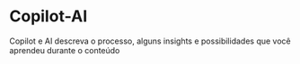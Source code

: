 # Copilot-AI
Copilot e AI
descreva o processo, alguns insights e possibilidades que você aprendeu durante o conteúdo
